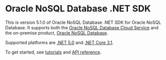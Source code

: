# Oracle NoSQL Database .NET SDK

This is version 5.1.0 of Oracle NoSQL Database .NET SDK for Oracle NoSQL
Database. It supports both the
[Oracle NoSQL Database Cloud Service](https://www.oracle.com/database/nosql-cloud.html)
and the on-premise product,
[Oracle NoSQL Database](https://www.oracle.com/database/technologies/related/nosql.html).

Supported platforms are
[.NET 5.0](https://dotnet.microsoft.com/download/dotnet/5.0) and
[.NET Core 3.1](https://dotnet.microsoft.com/download/dotnet/3.1).

To get started, see [tutorials](tutorials/intro.md) and
[API reference](xref:Oracle.NoSQL.Driver).

